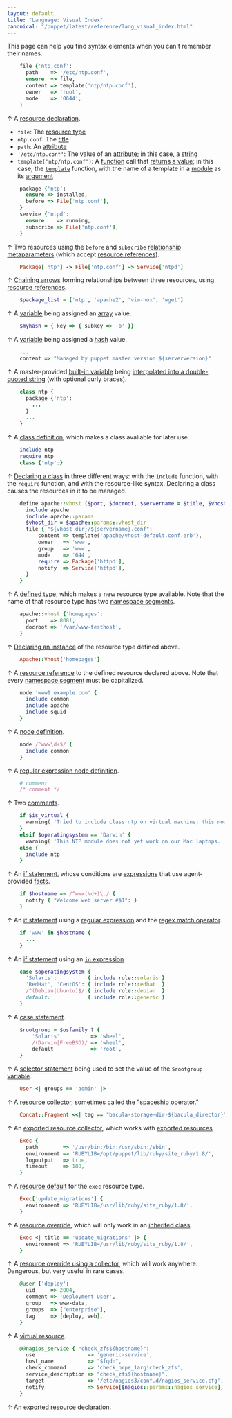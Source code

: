 ```yaml
---
layout: default
title: "Language: Visual Index"
canonical: "/puppet/latest/reference/lang_visual_index.html"
---
```



[resource]: ./lang_resources.html
[type]: ./lang_resources.html#resource-types
[title]: ./lang_resources.html#title
[attribute]: ./lang_resources.html#attributes
[string]: ./lang_data_string.html
[function]: ./lang_functions.html
[rvalue]: ./lang_functions.html#behavior
[template_func]: /guides/templating.html
[module]: modules_fundamentals.html
[argument]: ./lang_functions.html#arguments
[relationship_meta]: ./lang_relationships.html#relationship-metaparameters
[refs]: ./lang_data_resource_reference.html
[chaining]: ./lang_relationships.html#chaining-arrows
[variable]: ./lang_variables.html
[array]: ./lang_data_array.html
[hash]: ./lang_data_hash.html
[interpolation]: ./lang_data_string.html#variable-interpolation
[class_def]: ./lang_classes.html#defining-classes
[class_decl]: ./lang_classes.html#declaring-classes
[defined_type]: ./lang_defined_types.html
[namespace]: ./lang_namespaces.html
[defined_resource]: ./lang_defined_types.html#declaring-an-instance
[node]: ./lang_node_definitions.html
[regex_node]: ./lang_node_definitions.html#regular-expression-names
[comments]: ./lang_comments.html
[if]: ./lang_conditional.html#if-statements
[expressions]: ./lang_expressions.html
[built_in]: ./lang_variables.html#facts-and-built-in-variables
[facts]: ./lang_variables.html#facts
[regex]: ./lang_data_regexp.html
[regex_match]: ./lang_expressions.html#regex-match
[in]: ./lang_expressions.html#in
[case]: ./lang_conditional.html#case-statements
[selector]: ./lang_conditional.html#selectors
[collector]: ./lang_collectors.html
[export_collector]: ./lang_collectors.html#exported-resource-collectors
[export]: ./lang_exported.html
[defaults]: ./lang_defaults.html
[override]: ./lang_classes.html#overriding-resource-attributes
[inherits]: ./lang_classes.html#inheritance
[coll_override]: ./lang_resources_advanced.html#amending-attributes-with-a-collector
[virtual]: ./lang_virtual.html

This page can help you find syntax elements when you can't remember their names.


~~~ ruby
    file {'ntp.conf':
      path    => '/etc/ntp.conf',
      ensure  => file,
      content => template('ntp/ntp.conf'),
      owner   => 'root',
      mode    => '0644',
    }
~~~

↑ A [resource declaration][resource].

* `file`: The [resource type][type]
* `ntp.conf`: The [title][]
* `path`: An [attribute][]
* `'/etc/ntp.conf'`: The value of an [attribute][]; in this case, a [string][]
* `template('ntp/ntp.conf')`: A [function][] call that [returns a value][rvalue]; in this case, the [`template`][template_func] function, with the name of a template in a [module][] as its [argument][]

~~~ ruby
    package {'ntp':
      ensure => installed,
      before => File['ntp.conf'],
    }
    service {'ntpd':
      ensure    => running,
      subscribe => File['ntp.conf'],
    }
~~~

↑ Two resources using the `before` and `subscribe` [relationship metaparameters][relationship_meta] (which accept [resource references][refs]).

~~~ ruby
    Package['ntp'] -> File['ntp.conf'] ~> Service['ntpd']
~~~

↑ [Chaining arrows][chaining] forming relationships between three resources, using [resource references][refs].

~~~ ruby
    $package_list = ['ntp', 'apache2', 'vim-nox', 'wget']
~~~

↑ A [variable][] being assigned an [array][] value.

~~~ ruby
    $myhash = { key => { subkey => 'b' }}
~~~

↑ A [variable][] being assigned a [hash][] value.

~~~ ruby
    ...
    content => "Managed by puppet master version ${serverversion}"
~~~

↑ A master-provided [built-in variable][built_in] being [interpolated into a double-quoted string][interpolation] (with optional curly braces).


~~~ ruby
    class ntp {
      package {'ntp':
        ...
      }
      ...
    }
~~~

↑ A [class definition][class_def], which makes a class avaliable for later use.

~~~ ruby
    include ntp
    require ntp
    class {'ntp':}
~~~

↑ [Declaring a class][class_decl] in three different ways: with the `include` function, with the `require` function, and with the resource-like syntax. Declaring a class causes the resources in it to be managed.


~~~ ruby
    define apache::vhost ($port, $docroot, $servername = $title, $vhost_name = '*') {
      include apache
      include apache::params
      $vhost_dir = $apache::params::vhost_dir
      file { "${vhost_dir}/${servername}.conf":
          content => template('apache/vhost-default.conf.erb'),
          owner   => 'www',
          group   => 'www',
          mode    => '644',
          require => Package['httpd'],
          notify  => Service['httpd'],
      }
    }
~~~

↑ A [defined type][defined_type], which makes a new resource type available. Note that the name of that resource type has two [namespace segments][namespace].

~~~ ruby
    apache::vhost {'homepages':
      port    => 8081,
      docroot => '/var/www-testhost',
    }
~~~

↑ [Declaring an instance][defined_resource] of the resource type defined above.

~~~ ruby
    Apache::Vhost['homepages']
~~~

↑ A [resource reference][refs] to the defined resource declared above. Note that every [namespace segment][namespace] must be capitalized.

~~~ ruby
    node 'www1.example.com' {
      include common
      include apache
      include squid
    }
~~~

↑ A [node definition][node].

~~~ ruby
    node /^www\d+$/ {
      include common
    }
~~~

↑ A [regular expression node definition][regex_node].

~~~ ruby
    # comment
    /* comment */
~~~

↑ Two [comments][].


~~~ ruby
    if $is_virtual {
      warning( 'Tried to include class ntp on virtual machine; this node may be misclassified.' )
    }
    elsif $operatingsystem == 'Darwin' {
      warning( 'This NTP module does not yet work on our Mac laptops.' )
    else {
      include ntp
    }
~~~

↑ An [if statement][if], whose conditions are [expressions][] that use agent-provided [facts][].


~~~ ruby
    if $hostname =~ /^www(\d+)\./ {
      notify { "Welcome web server #$1": }
    }
~~~

↑ An [if statement][if] using a [regular expression][regex] and the [regex match operator][regex_match].

~~~ ruby
    if 'www' in $hostname {
      ...
    }
~~~

↑ An [if statement][if] using an [`in` expression][in]

~~~ ruby
    case $operatingsystem {
      'Solaris':          { include role::solaris }
      'RedHat', 'CentOS': { include role::redhat  }
      /^(Debian|Ubuntu)$/:{ include role::debian  }
      default:            { include role::generic }
    }
~~~

↑ A [case statement][case].

~~~ ruby
    $rootgroup = $osfamily ? {
        'Solaris'          => 'wheel',
        /(Darwin|FreeBSD)/ => 'wheel',
        default            => 'root',
    }
~~~

↑ A [selector statement][selector] being used to set the value of the `$rootgroup` [variable][].

~~~ ruby
    User <| groups == 'admin' |>
~~~

↑ A [resource collector][collector], sometimes called the "spaceship operator."

~~~ ruby
    Concat::Fragment <<| tag == "bacula-storage-dir-${bacula_director}" |>>
~~~

↑ An [exported resource collector][export_collector], which works with [exported resources][export]

~~~ ruby
    Exec {
      path        => '/usr/bin:/bin:/usr/sbin:/sbin',
      environment => 'RUBYLIB=/opt/puppet/lib/ruby/site_ruby/1.8/',
      logoutput   => true,
      timeout     => 180,
    }
~~~

↑ A [resource default][defaults] for the `exec` resource type.

~~~ ruby
    Exec['update_migrations'] {
      environment => 'RUBYLIB=/usr/lib/ruby/site_ruby/1.8/',
    }
~~~

↑ A [resource override][override], which will only work in an [inherited class][inherits].

~~~ ruby
    Exec <| title == 'update_migrations' |> {
      environment => 'RUBYLIB=/usr/lib/ruby/site_ruby/1.8/',
    }
~~~

↑ A [resource override using a collector][coll_override], which will work anywhere. Dangerous, but very useful in rare cases.


~~~ ruby
    @user {'deploy':
      uid     => 2004,
      comment => 'Deployment User',
      group   => www-data,
      groups  => ["enterprise"],
      tag     => [deploy, web],
    }
~~~

↑ A [virtual resource][virtual].


~~~ ruby
    @@nagios_service { "check_zfs${hostname}":
      use                 => 'generic-service',
      host_name           => "$fqdn",
      check_command       => 'check_nrpe_1arg!check_zfs',
      service_description => "check_zfs${hostname}",
      target              => '/etc/nagios3/conf.d/nagios_service.cfg',
      notify              => Service[$nagios::params::nagios_service],
    }
~~~

↑ An [exported resource][export] declaration.

